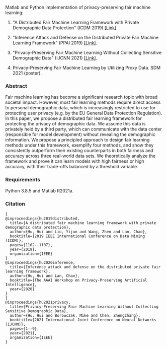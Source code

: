 Matlab and Python implementation of privacy-preserving fair machine learning:

1. "A Distributed Fair Machine Learning Framework with Private Demographic Data Protection" (ICDM 2019) [[Link]](https://arxiv.org/abs/1909.08081) 

2. "Inference Attack and Defense on the Distributed Private Fair Machine Learning Framework" (PPAI 2019) [[Link]](https://www2.isye.gatech.edu/~fferdinando3/cfp/PPAI20/papers/paper_26.pdf).

3. "Privacy-Preserving Fair Machine Learning Without Collecting Sensitive Demographic Data" (IJCNN 2021) [[Link]](https://www.researchgate.net/publication/354713144_Privacy-Preserving_Fair_Machine_Learning_Without_Collecting_Sensitive_Demographic_Data).

4. Privacy-Preserving Fair Machine Learning by Utilizing Proxy Data. SDM 2021 (poster).


### Abstract
Fair machine learning has become a significant research topic with broad societal impact. However, most fair learning methods require direct access to personal demographic
data, which is increasingly restricted to use for protecting user privacy (e.g. by the EU General Data Protection Regulation). In this paper, we propose a distributed fair learning framework for protecting the privacy of demographic data. We assume this data is privately held by a third party, which can communicate with the data center (responsible for model development) without revealing the demographic information. We propose a principled approach to design fair learning methods under this framework, exemplify four methods, and show they consistently outperform their existing counterparts in both fairness and accuracy across three real-world data sets. We theoretically analyze the framework and prove it can learn models with high fairness or high accuracy, with their trade-offs balanced by a threshold variable.

### Requirements

Python 3.8.5 and Matlab R2021a.

### Citation

```
{
@inproceedings{hu2019distributed,
  title={A distributed fair machine learning framework with private demographic data protection},
  author={Hu, Hui and Liu, Yijun and Wang, Zhen and Lan, Chao},
  booktitle={2019 IEEE International Conference on Data Mining (ICDM)},
  pages={1102--1107},
  year={2019},
  organization={IEEE}
}
@inproceedings{hu2020inference,
  title={Inference attack and defense on the distributed private fair learning framework},
  author={Hu, Hui and Lan, Chao},
  booktitle={The AAAI Workshop on Privacy-Preserving Artificial Intelligence},
  year={2020}
}
{
@inproceedings{hu2021privacy,
  title={Privacy-Preserving Fair Machine Learning Without Collecting Sensitive Demographic Data},
  author={Hu, Hui and Borowczak, Mike and Chen, Zhengzhang},
  booktitle={2021 International Joint Conference on Neural Networks (IJCNN)},
  pages={1--9},
  year={2021},
  organization={IEEE}
}
```
